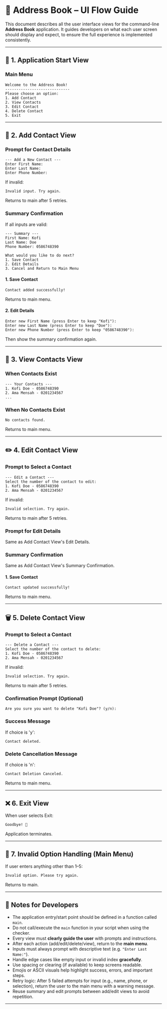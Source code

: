 # 📒 Address Book – UI Flow Guide

This document describes all the user interface views for the command-line **Address Book** application. It guides developers on what each user screen should display and expect, to ensure the full experience is implemented consistently.

---

## 🏁 1. Application Start View

### **Main Menu**
```
Welcome to the Address Book!
-----------------------------
Please choose an option:
1. Add Contact
2. View Contacts
3. Edit Contact
4. Delete Contact
5. Exit
```

---

## 📁 2. Add Contact View

### **Prompt for Contact Details**
```
--- Add a New Contact ---
Enter First Name:
Enter Last Name:
Enter Phone Number:
```
If invalid:
```
Invalid input. Try again.
```
Returns to main after 5 retries.

### **Summary Confirmation**
If all inputs are valid:
```
--- Summary ---
First Name: Kofi
Last Name: Doe
Phone Number: 0586748390

What would you like to do next?
1. Save Contact
2. Edit Details
3. Cancel and Return to Main Menu
```

#### **1. Save Contact**
```
Contact added successfully!
```
Returns to main menu.

#### **2. Edit Details**
```
Enter new First Name (press Enter to keep "Kofi"):
Enter new Last Name (press Enter to keep "Doe"):
Enter new Phone Number (press Enter to keep "0586748390"):
```
Then show the summary confirmation again.

---

## 📄 3. View Contacts View

### **When Contacts Exist**
```
--- Your Contacts ---
1. Kofi Doe - 0586748390
2. Ama Mensah - 0201234567
...
```

### **When No Contacts Exist**
```
No contacts found.
```

Returns to main menu.

---

## ✏️ 4. Edit Contact View

### **Prompt to Select a Contact**
```
--- Edit a Contact ---
Select the number of the contact to edit:
1. Kofi Doe - 0586748390
2. Ama Mensah - 0201234567
```
If invalid:
```
Invalid selection. Try again.
```
Returns to main after 5 retries.

### **Prompt for Edit Details**
Same as Add Contact View's Edit Details.

### **Summary Confirmation**
Same as Add Contact View's Summary Confirmation.

#### **1. Save Contact**
```
Contact updated successfully!
```
Returns to main menu.

---

## 🗑 5. Delete Contact View

### **Prompt to Select a Contact**
```
--- Delete a Contact ---
Select the number of the contact to delete:
1. Kofi Doe - 0586748390
2. Ama Mensah - 0201234567
```
If invalid:
```
Invalid selection. Try again.
```
Returns to main after 5 retries.

### **Confirmation Prompt (Optional)**
```
Are you sure you want to delete "Kofi Doe"? (y/n):
```

### **Success Message**
If choice is 'y':
```
Contact deleted.
```

### **Delete Cancellation Message**
If choice is 'n':
```
Contact Deletion Canceled.
```
Returns to main menu.

---

## ❌ 6. Exit View

When user selects Exit:
```
Goodbye! 👋
```

Application terminates.

---

## 🚫 7. Invalid Option Handling (Main Menu)

If user enters anything other than 1–5:
```
Invalid option. Please try again.
```

Returns to main.

---

## 📌 Notes for Developers

- The application entry/start point should be defined in a function called `main`.
- Do not call/execute the `main` function in your script when using the checker.
- Every view must **clearly guide the user** with prompts and instructions.
- After each action (add/edit/delete/view), return to the **main menu**.
- Inputs must always prompt with descriptive text (e.g. `"Enter Last Name:"`).
- Handle edge cases like empty input or invalid index **gracefully**.
- Use spacing or clearing (if available) to keep screens readable.
- Emojis or ASCII visuals help highlight success, errors, and important steps.
- Retry logic: After 5 failed attempts for input (e.g., name, phone, or selection), return the user to the main menu with a warning message.
- Reuse summary and edit prompts between add/edit views to avoid repetition.

---
